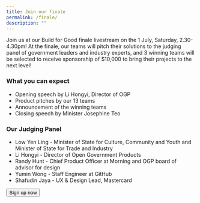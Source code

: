 ```yaml
---
title: Join our finale
permalink: /finale/
description: ""
---
```

Join us at our Build for Good finale livestream on the 1 July, Saturday, 2.30-4.30pm! At the finale, our teams will pitch their solutions to the judging panel of government leaders and industry experts, and 3 winning teams will be selected to receive sponsorship of $10,000 to bring their projects to the next level!

### What you can expect
*   Opening speech by Li Hongyi, Director of OGP
*   Product pitches by our 13 teams
*   Announcement of the winning teams
*   Closing speech by Minister Josephine Teo

### Our Judging Panel
*   Low Yen Ling - Minister of State for Culture, Community and Youth and Minister of State for Trade and Industry
*   Li Hongyi - Director of Open Government Products
*   Randy Hunt - Chief Product Officer at Morning and OGP board of advisor for design
*   Yumin Wong - Staff Engineer at GitHub
*   Shafudin Jaya - UX &amp; Design Lead, Mastercard

<a href="http://go.gov.sg/bfg-finale">
    <button class="bp-button is-secondary is-medium has-text-white is-uppercase search-button">
        Sign up now
    </button>
</a>